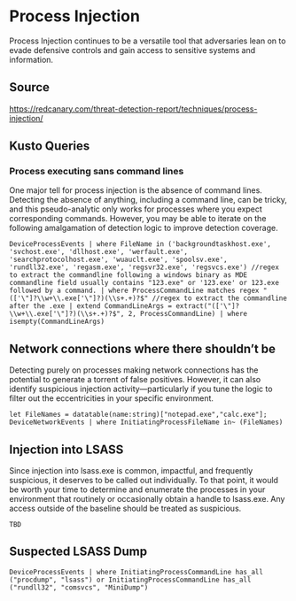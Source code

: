 # Process Injection
Process Injection continues to be a versatile tool that adversaries lean on to evade defensive controls and gain access to sensitive systems and information.

## Source
https://redcanary.com/threat-detection-report/techniques/process-injection/

## Kusto Queries

### Process executing sans command lines
One major tell for process injection is the absence of command lines. Detecting the absence of anything, including a command line, can be tricky, and this pseudo-analytic only works for processes where you expect corresponding commands. However, you may be able to iterate on the following amalgamation of detection logic to improve detection coverage. 

`DeviceProcessEvents
| where FileName in ('backgroundtaskhost.exe', 'svchost.exe', 'dllhost.exe', 'werfault.exe', 'searchprotocolhost.exe', 'wuauclt.exe', 'spoolsv.exe', 'rundll32.exe', 'regasm.exe', 'regsvr32.exe', 'regsvcs.exe')
//regex to extract the commandline following a windows binary as MDE commandline field usually contains "123.exe" or '123.exe' or 123.exe followed by a command.
| where ProcessCommandLine matches regex "(['\"]?\\w+\\.exe['\"]?)(\\s+.+)?$"
//regex to extract the commandline after the .exe
| extend CommandLineArgs = extract("(['\"]?\\w+\\.exe['\"]?)(\\s+.+)?$", 2, ProcessCommandLine)
| where isempty(CommandLineArgs)`

## Network connections where there shouldn’t be
Detecting purely on processes making network connections has the potential to generate a torrent of false positives. However, it can also identify suspicious injection activity—particularly if you tune the logic to filter out the eccentricities in your specific environment.

`let FileNames = datatable(name:string)["notepad.exe","calc.exe"];
DeviceNetworkEvents
| where InitiatingProcessFileName in~ (FileNames)`


## Injection into LSASS
Since injection into lsass.exe is common, impactful, and frequently suspicious, it deserves to be called out individually. To that point, it would be worth your time to determine and enumerate the processes in your environment that routinely or occasionally obtain a handle to lsass.exe. Any access outside of the baseline should be treated as suspicious. 

`TBD`


## Suspected LSASS Dump

`DeviceProcessEvents
| where InitiatingProcessCommandLine has_all ("procdump", "lsass") or InitiatingProcessCommandLine has_all ("rundll32", "comsvcs", "MiniDump")`
